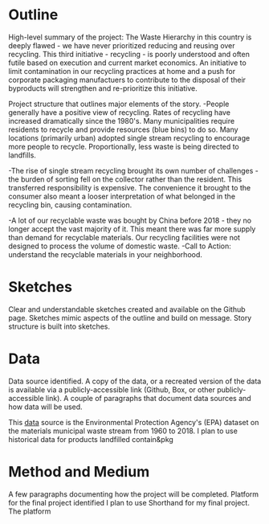 # Outline #
High-level summary of the project: The Waste Hierarchy in this country is deeply flawed - we have never prioritized reducing and reusing over recycling. This third initiative - recycling - is poorly understood and often futile based on execution and current market economics. An initiative to limit contamination in our recycling practices at home and a push for corporate packaging manufactuers to contribute to the disposal of their byproducts will strengthen and re-prioritize this initiative.

Project structure that outlines major elements of the story.
-People generally have a positive view of recycling. Rates of recycling have increased dramatically since the 1980's. Many municipalities require residents to recycle and provide resources (blue bins) to do so. Many locations (primarily urban) adopted single stream recycling to encourage more people to recycle. Proportionally, less waste is being directed to landfills. 

-The rise of single stream recycling brought its own number of challenges - the burden of sorting fell on the collector rather than the resident. This transferred responsibility is expensive. The convenience it brought to the consumer also meant a looser interpretation of what belonged in the recycling bin, causing contamination.

-A lot of our recyclable waste was bought by China before 2018 - they no longer accept the vast majority of it. This meant there was far more supply than demand for recyclable materials. Our recycling facilities were not designed to process the volume of domestic waste.
-Call to Action: understand the recyclable materials in your neighborhood.
 
# Sketches #
Clear and understandable sketches created and available on the Github page.
Sketches mimic aspects of the outline and build on message. Story structure is built into sketches.

# Data #
Data source identified.
A copy of the data, or a recreated version of the data is available via a publicly-accessible link (Github, Box, or other publicly-accessible link). 
A couple of paragraphs that document data sources and how data will be used.

This [data](https://edg.epa.gov/metadata/catalog/search/resource/details.page?uuid=C9310A59-16D2-4002-B36B-2B0A1C637D4E![image](https://user-images.githubusercontent.com/92800996/141832257-f854b3bc-8585-466d-af0d-8cf1f61f247e.png)) source is the Environmental Protection Agency's (EPA) dataset on the materials municipal waste stream from 1960 to 2018. I plan to use historical data for products landfilled contain&pkg

# Method and Medium #
A few paragraphs documenting how the project will be completed. Platform for the final project identified
I plan to use Shorthand for my final project. The platform 
